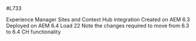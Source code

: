 #L733 

Experience Manager Sites and Context Hub integration
Created on AEM 6.3
Deployed on AEM 6.4 Load 22
Note the changes required to move from 6.3 to 6.4 CH functionality
